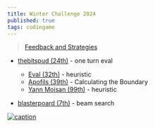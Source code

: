```yaml
---
title: Winter Challenge 2024
published: true
tags: codingame
---
```

> [Feedback and Strategies](https://www.codingame.com/forum/t/winter-challenge-2024-feedback-and-strategies/205711/80)

- [thebitspud (24th)](https://gist.github.com/thebitspud/b8a0781a67a20c86b5f6c4b5d0fc555b) - one turn eval
	- [Eval (32th)](https://forum.codingame.com/t/winter-challenge-2024-feedback-and-strategies/205711/64) - heuristic
	- [Apofils (39th)](https://gist.github.com/descampsk/66734b10232dcd9a1274f41eb0f2b5bc) - Calculating the Boundary
	- [Yann Moisan (99th)](https://www.yannmoisan.com/winter-challenge-2024.html) - heuristic

- [blasterpoard (7th)](https://forum.codingame.com/t/winter-challenge-2024-feedback-and-strategies/205711/66) - beam search

[![caption](https://static.codingame.com/servlet/fileservlet?id=134969982703282&format=puzzle_cover) ](https://www.codingame.com/multiplayer/bot-programming/winter-challenge-2024)
